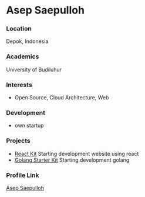 # Asep Saepulloh

### Location

Depok, Indonesia

### Academics

University of Budiluhur

### Interests

- Open Source, Cloud Architecture, Web

### Development

- own startup

### Projects

- [React Kit](https://github.com/ipoool/react-kit) Starting development website using react
- [Golang Starter Kit](https://github.com/ipoool/golang-starter-kit) Starting development golang

### Profile Link

[Asep Saepulloh](https://github.com/ipoool)